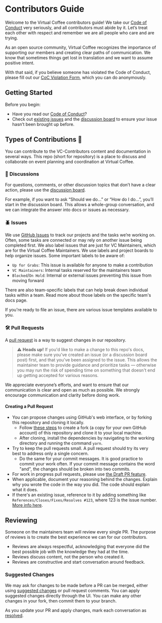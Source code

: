 # Contributors Guide

Welcome to the Virtual Coffee contributors guide! We take our [Code of Conduct](https://virtualcoffee.io/code-of-conduct/) very seriously, and all contributors must abide by it. Let’s treat each other with respect and remember we are all people who care and are trying.

As an open source community, Virtual Coffee recognizes the importance of supporting our members and creating clear paths of communication. We know that sometimes things get lost in translation and we want to assume positive intent.

With that said, if you believe someone has violated the Code of Conduct, please fill out our [CoC Violation Form](https://virtualcoffee.io/report-coc-violation/), which you can do anonymously.

## Getting Started

Before you begin:

- Have you read our [Code of Conduct](https://virtualcoffee.io/code-of-conduct/)?
- Check out [existing issues](https://github.com/Virtual-Coffee/VC-Contributors/issues) and the [discussion board](https://github.com/Virtual-Coffee/VC-Contributors/discussions) to ensure your issue hasn’t been brought up before.

## Types of Contributions :memo:

You can contribute to the VC-Contributors content and documentation in several ways. This repo (short for repository) is a place to discuss and collaborate on event planning and coordination at Virtual Coffee.

### :mega: Discussions

For questions, comments, or other discussion topics that don’t have a clear action, please use the [discussion board](https://github.com/Virtual-Coffee/VC-Contributors/discussions).

For example, if you want to ask “Should we do…” or “How do I do…”, you’ll start in the discussion board. This allows a whole-group conversation, and we can integrate the answer into docs or issues as necessary.

### :beetle: Issues

We use [GitHub Issues](https://docs.github.com/en/github/managing-your-work-on-github/about-issues) to track our projects and the tasks we’re working on. Often, some tasks are connected or may rely on another issue being completed first. We also label issues that are just for VC Maintainers, which are for the Virtual Coffee Maintainers. We use labels and project boards to help organize issues. Some important labels to be aware of:

- `Up for Grabs`: This issue is available for anyone to make a contribution
- `VC Maintainers`: Internal tasks reserved for the maintainers team
- `Blocked`/`On Hold`: Internal or external issues preventing this issue from moving forward

There are also team-specific labels that can help break down individual tasks within a team. Read more about those labels on the specific team's docs page.

If you're ready to file an issue, there are various issue templates available to you.

### :hammer_and_wrench: Pull Requests

A [pull request](https://docs.github.com/en/github/collaborating-with-issues-and-pull-requests/about-pull-requests) is a way to suggest changes in our repository.

> ⚠️ **Heads up!** If you'd like to make a change to this repo's docs, please make sure you've created an issue (or a discussion board post) first, and that you've been assigned to the issue. This allows the maintainer team to provide guidance and prioritize tasks — otherwise you may run the risk of spending time on something that doesn't end up getting accepted for various reasons.

We appreciate everyone’s efforts, and want to ensure that our communication is clear and open as much as possible. We strongly encourage communication and clarity before doing work.

#### Creating a Pull Request

- You can propose changes using GitHub's web interface, or by forking this repository and cloning it locally.
  - Follow [these steps](https://docs.github.com/en/free-pro-team@latest/github/getting-started-with-github/fork-a-repo) to create a fork (a copy for your own GitHub account) of this repository and clone it to your local machine.
  - After cloning, install the dependencies by navigating to the working directory and running the command `yarn`.
- Try to keep the pull requests small. A pull request should try its very best to address only a single concern.
  - Do the same for your commit messages. It is good practice to commit your work often. If your commit message contains the word "and", the changes should be broken into two commits.
- For work in progress pull requests, please use [the Draft PR feature](https://github.blog/2019-02-14-introducing-draft-pull-requests/).
- When applicable, document your reasoning behind the changes. Explain why you wrote the code in the way you did. The code should explain what it does.
- If there's an existing issue, reference to it by adding something like `References/Closes/Fixes/Resolves #123`, where 123 is the issue number. [More info here](https://github.com/blog/1506-closing-issues-via-pull-requests).

## Reviewing

Someone on the maintainers team will review every single PR. The purpose of reviews is to create the best experience we can for our contributors.

- Reviews are always respectful, acknowledging that everyone did the best possible job with the knowledge they had at the time.
- Reviews discuss content, not the person who created it.
- Reviews are constructive and start conversation around feedback.

### Suggested Changes

We may ask for changes to be made before a PR can be merged, either using [suggested changes](https://docs.github.com/en/github/collaborating-with-issues-and-pull-requests/incorporating-feedback-in-your-pull-request) or pull request comments. You can apply suggested changes directly through the UI. You can make any other changes in your fork, then commit them to your branch.

As you update your PR and apply changes, mark each conversation as [resolved](https://docs.github.com/en/github/collaborating-with-issues-and-pull-requests/commenting-on-a-pull-request#resolving-conversations).
